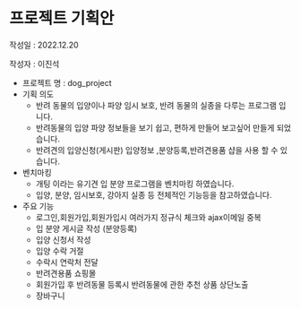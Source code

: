 # 프로젝트 기획안
작성일 : 2022.12.20

작성자 : 이진석


- 프로젝트 명 : dog_project
- 기획 의도 
    - 반려 동물의 입양이나 파양 임시 보호, 반려 동물의 실종을 다루는 
  프로그램 입니다. 
    - 반려동물의 입양 파양 정보들을 보기 쉽고, 편하게  만들어 
  보고싶어 만들게 되었습니다.
    - 반려견의 입양신청(게시판) 입양정보 ,분양등록,반려견용품 샵을 사용 할
수 있습니다.
- 벤치마킹
    - 개팅 이라는 유기견 입 분양 프로그램을 벤치마킹 하였습니다.
    - 입양, 분양, 임시보호, 강아지 실종 등 전체적인 기능등을 참고하였습니다.
- 주요 기능
    - 로그인,회원가입,회원가입시 여러가지 정규식 체크와 ajax이메일 중복
    - 입 분양 게시글 작성 (분양등록)
    - 입양 신청서 작성 
    - 입양 수락 거절 
    - 수락시 연락처 전달 
    - 반려견용품 쇼핑몰 
    - 회원가입 후 반려동물 등록시 반려동물에 관한 추천 상품 상단노출 
    - 장바구니 